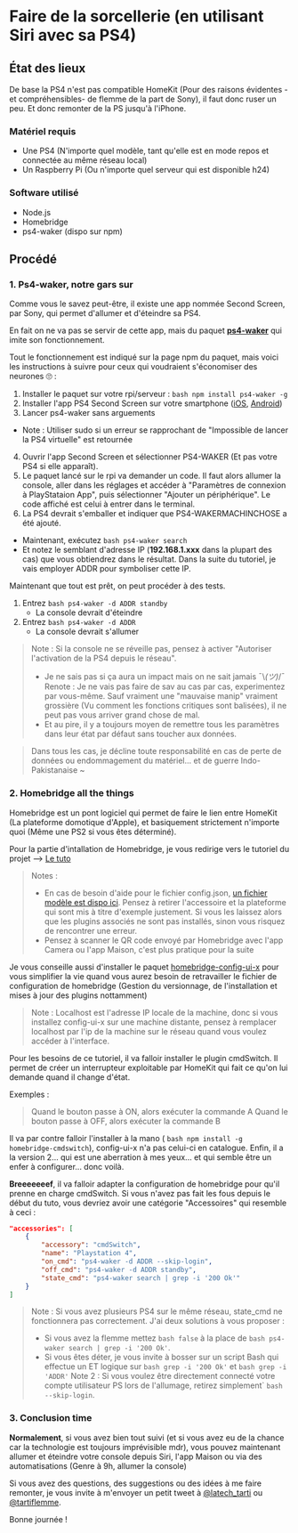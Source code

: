 # Faire de la sorcellerie (en utilisant Siri avec sa PS4)

## État des lieux

De base la PS4 n'est pas compatible HomeKit (Pour des raisons évidentes -et compréhensibles- de flemme de la part de Sony), il faut donc ruser un peu. Et donc remonter de la PS jusqu'à l'iPhone.

### Matériel requis

* Une PS4 (N'importe quel modèle, tant qu'elle est en mode repos et connectée au même réseau local)
* Un Raspberry Pi (Ou n'importe quel serveur qui est disponible h24)

### Software utilisé

* Node.js
* Homebridge
* ps4-waker (dispo sur npm)


## Procédé

### 1. Ps4-waker, notre gars sur

Comme vous le savez peut-être, il existe une app nommée Second Screen, par Sony, qui permet d'allumer et d'éteindre sa PS4.

En fait on ne va pas se servir de cette app, mais du paquet [**ps4-waker**](https://www.npmjs.com/package/ps4-waker) qui imite son fonctionnement. 

Tout le fonctionnement est indiqué sur la page npm du paquet, mais voici les instructions à suivre pour ceux qui voudraient s'économiser des neurones 🙄 :

1. Installer le paquet sur votre rpi/serveur :  ```bash npm install ps4-waker -g ```
2. Installer l'app PS4 Second Screen sur votre smartphone ([iOS](https://itunes.apple.com/fr/app/ps4-second-screen/id1201372796), [Android](https://play.google.com/store/apps/details?id=com.playstation.mobile2ndscreen))
3. Lancer ps4-waker sans arguements
* Note : Utiliser sudo si un erreur se rapprochant de "Impossible de lancer la PS4 virtuelle" est retournée
4. Ouvrir l'app Second Screen et sélectionner PS4-WAKER (Et pas votre PS4 si elle apparaît).
5. Le paquet lancé sur le rpi va demander un code. Il faut alors allumer la console, aller dans les réglages et accéder à "Paramètres de connexion à PlayStataion App", puis sélectionner "Ajouter un périphérique". Le code affiché est celui à entrer dans le terminal.
6. La PS4 devrait s'emballer et indiquer que PS4-WAKERMACHINCHOSE a été ajouté.

* Maintenant, exécutez ```bash ps4-waker search``` 
* Et notez le semblant d'adresse IP (**192.168.1.xxx** dans la plupart des cas) que vous obtiendrez dans le résultat. Dans la suite du tutoriel, je vais employer ADDR pour symboliser cette IP.


Maintenant que tout est prêt, on peut procéder à des tests.

1.  Entrez ```bash ps4-waker -d ADDR standby```
    * La console devrait d'éteindre
2. Entrez ```bash ps4-waker -d ADDR```
    * La console devrait s'allumer


> Note : Si la console ne se réveille pas, pensez à activer "Autoriser l'activation de la PS4 depuis le réseau".
>   * Je ne sais pas si ça aura un impact mais on ne sait jamais ¯\\_(ツ)_/¯ 
> Renote : Je ne vais pas faire de sav au cas par cas, experimentez par vous-même. Sauf vraiment une "mauvaise manip" vraiment grossière (Vu comment les fonctions critiques sont balisées), il ne peut pas vous arriver grand chose de mal.
>   * Et au pire, il y a toujours moyen de remettre tous les paramètres dans leur état par défaut sans toucher aux données.

> Dans tous les cas, je décline toute responsabilité en cas de perte de données ou endommagement du matériel... et de guerre Indo-Pakistanaise ~


### 2. Homebridge all the things

Homebridge est un pont logiciel qui permet de faire le lien entre HomeKit (La plateforme domotique d'Apple), et basiquement strictement n'importe quoi (Même une PS2 si vous êtes déterminé).

Pour la partie d'intallation de Homebridge, je vous redirige vers le tutoriel du projet --> [Le tuto](https://github.com/nfarina/homebridge/wiki/Running-HomeBridge-on-a-Raspberry-Pi)

> Notes :
> * En cas de besoin d'aide pour le fichier config.json, [un fichier modèle est dispo ici](https://github.com/nfarina/homebridge/blob/master/config-sample.json). Pensez à retirer l'accessoire et la plateforme qui sont mis à titre d'exemple justement. Si vous les laissez alors que les plugins associés ne sont pas installés, sinon vous risquez de rencontrer une erreur.
> * Pensez à scanner le QR code envoyé par Homebridge avec l'app Camera ou l'app Maison, c'est plus pratique pour la suite

Je vous conseille aussi d'installer le paquet [homebridge-config-ui-x](https://www.npmjs.com/package/homebridge-config-ui-x) pour vous simplifier la vie quand vous aurez besoin de retravailler le fichier de configuration de homebridge (Gestion du versionnage, de l'installation et mises à jour des plugins nottamment)

> Note : Localhost est l'adresse IP locale de la machine, donc si vous installez config-ui-x sur une machine distante, pensez à remplacer localhost par l'ip de la machine sur le réseau quand vous voulez accéder à l'interface.

Pour les besoins de ce tutoriel, il va falloir installer le plugin cmdSwitch. Il permet de créer un interrupteur exploitable par HomeKit qui fait ce qu'on lui demande quand il change d'état.

Exemples :
> Quand le bouton passe à ON, alors exécuter la commande A
> Quand le bouton passe à OFF, alors exécuter la commande B

Il va par contre falloir l'installer à la mano ( ```bash npm install -g homebridge-cmdswitch```), config-ui-x n'a pas celui-ci en catalogue. Enfin, il a la version 2... qui est une aberration à mes yeux... et qui semble être un enfer à configurer... donc voilà. 


**Breeeeeeef**, il va falloir adapter la configuration de homebridge pour qu'il prenne en charge cmdSwitch. Si vous n'avez pas fait les fous depuis le début du tuto, vous devriez avoir une catégorie "Accessoires" qui resemble à ceci :


```json
"accessories": [
    {
        "accessory": "cmdSwitch",
        "name": "Playstation 4",
        "on_cmd": "ps4-waker -d ADDR --skip-login",
        "off_cmd": "ps4-waker -d ADDR standby",
        "state_cmd": "ps4-waker search | grep -i '200 Ok'"
    }
]
```
> Note : Si vous avez plusieurs PS4 sur le même réseau, state_cmd ne fonctionnera pas correctement. J'ai deux solutions à vous proposer : 
> * Si vous avez la flemme mettez  ```bash false``` à la place de ```bash ps4-waker search | grep -i '200 Ok'```.
> * Si vous êtes déter, je vous invite à bosser sur un script Bash qui effectue un ET logique sur ```bash grep -i '200 Ok'``` et ```bash grep -i 'ADDR'```
> Note 2 : Si vous voulez être directement connecté votre compte utilisateur PS lors de l'allumage, retirez simplement` ```bash --skip-login```.


### 3. Conclusion time


**Normalement**, si vous avez bien tout suivi (et si vous avez eu de la chance car la technologie est toujours imprévisible mdr), vous pouvez maintenant allumer et éteindre votre console depuis Siri, l'app Maison ou via des automatisations (Genre à 9h, allumer la console)

Si vous avez des questions, des suggestions ou des idées à me faire remonter, je vous invite à m'envoyer un petit tweet à [@latech_tarti](http://twitter.com/latech_tarti) ou [@tartiflemme](http://twitter.com/tartiflemme).

Bonne journée !

